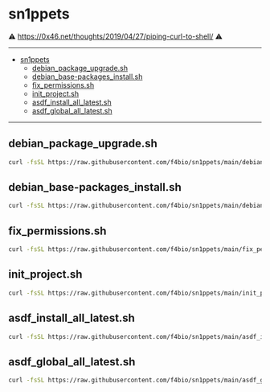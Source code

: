 # sn1ppets

:warning: <https://0x46.net/thoughts/2019/04/27/piping-curl-to-shell/> :warning:

---

<!-- START doctoc generated TOC please keep comment here to allow auto update -->
<!-- DON'T EDIT THIS SECTION, INSTEAD RE-RUN doctoc TO UPDATE -->
- [sn1ppets](#sn1ppets)
  - [debian_package_upgrade.sh](#debian_package_upgradesh)
  - [debian_base-packages_install.sh](#debian_base-packages_installsh)
  - [fix_permissions.sh](#fix_permissionssh)
  - [init_project.sh](#init_projectsh)
  - [asdf_install_all_latest.sh](#asdf_install_all_latestsh)
  - [asdf_global_all_latest.sh](#asdf_global_all_latestsh)

<!-- END doctoc generated TOC please keep comment here to allow auto update -->

---

## debian_package_upgrade.sh

```bash
curl -fsSL https://raw.githubusercontent.com/f4bio/sn1ppets/main/debian_package_upgrade.sh | sudo bash
```

## debian_base-packages_install.sh

```bash
curl -fsSL https://raw.githubusercontent.com/f4bio/sn1ppets/main/debian_base-packages_install.sh | sudo bash
```

## fix_permissions.sh

```bash
curl -fsSL https://raw.githubusercontent.com/f4bio/sn1ppets/main/fix_permissions.sh | sudo bash
```

## init_project.sh

```bash
curl -fsSL https://raw.githubusercontent.com/f4bio/sn1ppets/main/init_project.sh | bash
```

## asdf_install_all_latest.sh

```bash
curl -fsSL https://raw.githubusercontent.com/f4bio/sn1ppets/main/asdf_install_all_latest.sh | bash
```

## asdf_global_all_latest.sh

```bash
curl -fsSL https://raw.githubusercontent.com/f4bio/sn1ppets/main/asdf_global_all_latest.sh | bash
```

